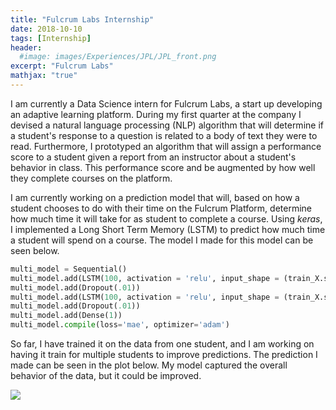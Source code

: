 ```yaml
---
title: "Fulcrum Labs Internship"
date: 2018-10-10
tags: [Internship]
header:
  #image: images/Experiences/JPL/JPL_front.png
excerpt: "Fulcrum Labs"
mathjax: "true"
---
```

I am currently a Data Science intern for Fulcrum Labs, a start up developing an adaptive learning platform. During my first quarter at the company I devised a natural language processing (NLP) algorithm that will determine if a student's response to a question is related to a body of text they were to read. Furthermore, I prototyped an algorithm that will assign a performance score to a student given a report from an instructor about a student's behavior in class. This performance score and be augmented by how well they complete courses on the platform.

I am currently working on a prediction model that will, based on how a student chooses to do with their time on the Fulcrum Platform, determine how much time it will take for as student to complete a course. Using *keras*, I implemented a Long Short Term Memory (LSTM) to predict how much time a student will spend on a course. The model I made for this model can be seen below.

```python
multi_model = Sequential()
multi_model.add(LSTM(100, activation = 'relu', input_shape = (train_X.shape[1], train_X.shape[2]), return_sequences = True))
multi_model.add(Dropout(.01))
multi_model.add(LSTM(100, activation = 'relu', input_shape = (train_X.shape[1], train_X.shape[2]), return_sequences = False))
multi_model.add(Dropout(.01))
multi_model.add(Dense(1))
multi_model.compile(loss='mae', optimizer='adam')
```
 So far, I have trained it on the data from one student, and I am working on having it train for multiple students to improve predictions. The prediction I made can be seen in the plot below. My model captured the overall behavior of the data, but it could be improved.

<img src="{{ site.baseurl }}/images/Experiences/Fulcrum/LSTMPrediction.png">
